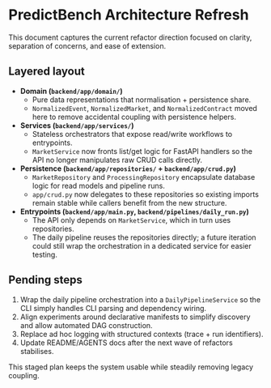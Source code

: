 # PredictBench Architecture Refresh

This document captures the current refactor direction focused on clarity, separation of concerns, and ease of extension.

## Layered layout

- **Domain (`backend/app/domain/`)**
  - Pure data representations that normalisation + persistence share.
  - `NormalizedEvent`, `NormalizedMarket`, and `NormalizedContract` moved here to remove accidental coupling with persistence helpers.
- **Services (`backend/app/services/`)**
  - Stateless orchestrators that expose read/write workflows to entrypoints.
  - `MarketService` now fronts list/get logic for FastAPI handlers so the API no longer manipulates raw CRUD calls directly.
- **Persistence (`backend/app/repositories/` + `backend/app/crud.py`)**
  - `MarketRepository` and `ProcessingRepository` encapsulate database logic for read models and pipeline runs.
  - `app/crud.py` now delegates to these repositories so existing imports remain stable while callers benefit from the new structure.
- **Entrypoints (`backend/app/main.py`, `backend/pipelines/daily_run.py`)**
  - The API only depends on `MarketService`, which in turn uses repositories.
  - The daily pipeline reuses the repositories directly; a future iteration could still wrap the orchestration in a dedicated service for easier testing.

## Pending steps

1. Wrap the daily pipeline orchestration into a `DailyPipelineService` so the CLI simply handles CLI parsing and dependency wiring.
2. Align experiments around declarative manifests to simplify discovery and allow automated DAG construction.
3. Replace ad hoc logging with structured contexts (trace + run identifiers).
4. Update README/AGENTS docs after the next wave of refactors stabilises.

This staged plan keeps the system usable while steadily removing legacy coupling.
